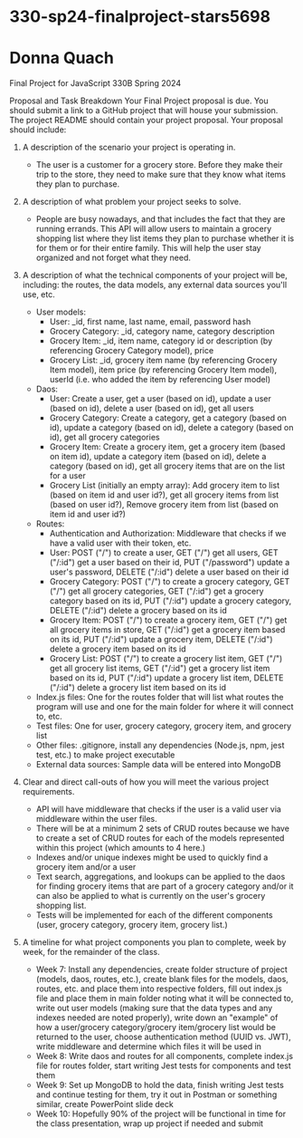 # 330-sp24-finalproject-stars5698
# Donna Quach 
Final Project for JavaScript 330B Spring 2024 

Proposal and Task Breakdown
Your Final Project proposal is due. You should submit a link to a GitHub project that will house your submission. The project README should contain your project proposal. Your proposal should include:

1. A description of the scenario your project is operating in.
   - The user is a customer for a grocery store. Before they make their trip to the store, they need to make sure that they know what items they plan to purchase. 

2. A description of what problem your project seeks to solve.
   - People are busy nowadays, and that includes the fact that they are running errands. This API will allow users to maintain a grocery shopping list where they list items they plan to purchase whether it is for them or for their entire family. This will help the user stay organized and not forget what they need. 

3. A description of what the technical components of your project will be, including: the routes, the data models, any external data sources you'll use, etc.
   - User models:
     - User: _id, first name, last name, email, password hash 
     - Grocery Category: _id, category name, category description 
     - Grocery Item: _id, item name, category id or description (by referencing Grocery Category model), price
     - Grocery List: _id, grocery item name (by referencing Grocery Item model), item price (by referencing Grocery Item model), userId (i.e. who added the item by referencing User model) 
   - Daos:
     - User: Create a user, get a user (based on id), update a user (based on id), delete a user (based on id), get all users
     - Grocery Category: Create a category, get a category (based on id), update a category (based on id), delete a category (based on id), get all grocery categories
     - Grocery Item: Create a grocery item, get a grocery item (based on item id), update a category item (based on id), delete a category (based on id), get all grocery items that are on the list for a user
     - Grocery List (initially an empty array): Add grocery item to list (based on item id and user id?), get all grocery items from list (based on user id?), Remove grocery item from list (based on item id and user id?) 
   - Routes:
     - Authentication and Authorization: Middleware that checks if we have a valid user with their token, etc. 
     - User: POST ("/") to create a user, GET ("/") get all users, GET ("/:id") get a user based on their id, PUT ("/password") update a user's password, DELETE ("/:id") delete a user based on their id  
     - Grocery Category: POST ("/") to create a grocery category, GET ("/") get all grocery categories, GET ("/:id") get a grocery category based on its id, PUT ("/:id") update a grocery category, DELETE ("/:id") delete a grocery based on its id  
     - Grocery Item: POST ("/") to create a grocery item, GET ("/") get all grocery items in store, GET ("/:id") get a grocery item based on its id, PUT ("/:id") update a grocery item, DELETE ("/:id") delete a grocery item based on its id
     - Grocery List: POST ("/") to create a grocery list item, GET ("/") get all grocery list items, GET ("/:id") get a grocery list item based on its id, PUT ("/:id") update a grocery list item, DELETE ("/:id") delete a grocery list item based on its id  
   - Index.js files: One for the routes folder that will list what routes the program will use and one for the main folder for where it will connect to, etc.
   - Test files: One for user, grocery category, grocery item, and grocery list
   - Other files: .gitignore, install any dependencies (Node.js, npm, jest test, etc.) to make project executable 
   - External data sources: Sample data will be entered into MongoDB

4. Clear and direct call-outs of how you will meet the various project requirements.
   - API will have middleware that checks if the user is a valid user via middleware within the user files.
   - There will be at a minimum 2 sets of CRUD routes because we have to create a set of CRUD routes for each of the models represented within this project (which amounts to 4 here.)
   - Indexes and/or unique indexes might be used to quickly find a grocery item and/or a user
   - Text search, aggregations, and lookups can be applied to the daos for finding grocery items that are part of a grocery category and/or it can also be applied to what is currently on the user's grocery shopping list.
   - Tests will be implemented for each of the different components (user, grocery category, grocery item, grocery list.)
     
5. A timeline for what project components you plan to complete, week by week, for the remainder of the class.
   - Week 7: Install any dependencies, create folder structure of project (models, daos, routes, etc.), create blank files for the models, daos, routes, etc. and place them into respective folders, fill out index.js file and place them in main folder noting what it will be connected to, write out user models (making sure that the data types and any indexes needed are noted properly), write down an "example" of how a user/grocery category/grocery item/grocery list would be returned to the user, choose authentication method (UUID vs. JWT), write middleware and determine which files it will be used in  
   - Week 8: Write daos and routes for all components, complete index.js file for routes folder, start writing Jest tests for components and test them
   - Week 9: Set up MongoDB to hold the data, finish writing Jest tests and continue testing for them, try it out in Postman or something similar, create PowerPoint slide deck 
   - Week 10: Hopefully 90% of the project will be functional in time for the class presentation, wrap up project if needed and submit 
